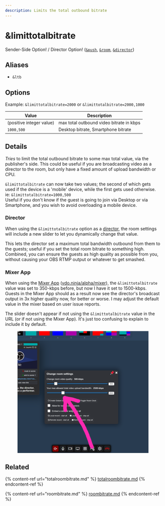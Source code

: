 ```yaml
---
description: Limits the total outbound bitrate
---
```


# \&limittotalbitrate

Sender-Side Option! / Director Option! ([`&push`](../../source-settings/push.md), [`&room`](../../general-settings/room.md), [`&director`](../../viewers-settings/director.md))

## Aliases

* `&ltb`

## Options

Example: `&limittotalbitrate=2000` or `&limittotalbitrate=2000,1000`

| Value                    | Description                              |
| ------------------------ | ---------------------------------------- |
| (positive integer value) | max total outbound video bitrate in kbps |
| `1000,500`               | Desktop bitrate, Smartphone bitrate      |

## Details

_Tries_ to limit the total outbound bitrate to some max total value, via the publisher's side. This could be useful if you are broadcasting video as a director to the room, but only have a fixed amount of upload bandwidth or CPU.

`&limittotalbitrate` can now take two values; the second of which gets used if the device is a 'mobile' device, while the first gets used otherwise. ie: `&limittotalbitrate=1000,500`\
Useful if you don't know if the guest is going to join via Desktop or via Smartphone, and you wish to avoid overloading a mobile device.

### Director

When using the `&limittotalbitrate` option as a [director](../../viewers-settings/director.md), the room settings will include a new slider to let you dynamically change that value.

This lets the director set a maximum total bandwidth outbound from them to the guests; useful if you set the total room bitrate to something high. Combined, you can ensure the guests as high quality as possible from you, without causing your OBS RTMP output or whatever to get smashed.

### Mixer App

When using the [Mixer App](../../steves-helper-apps/mixer-app.md) ([vdo.ninja/alpha/mixer](https://vdo.ninja/alpha/mixer)), the `&limittotalbitrate` value was set to 350-kbps before, but now I have it set to 1500-kbps. Guests in the Mixer App should as a result now see the director's broadcast output in 3x higher quality now, for better or worse. I may adjust the default value in the mixer based on user issue reports.

The slider doesn't appear if not using the `&limittotalbitrate` value in the URL (or if not using the Mixer App). It's just too confusing to explain to include it by default.

<figure><img src="../../.gitbook/assets/image (1) (1) (1) (1) (1) (1).png" alt=""><figcaption></figcaption></figure>

## Related

{% content-ref url="totalroombitrate.md" %}
[totalroombitrate.md](totalroombitrate.md)
{% endcontent-ref %}

{% content-ref url="roombitrate.md" %}
[roombitrate.md](roombitrate.md)
{% endcontent-ref %}
